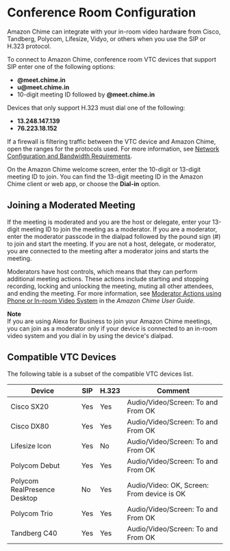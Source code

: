 # Conference Room Configuration<a name="configure-rooms"></a>

Amazon Chime can integrate with your in\-room video hardware from Cisco, Tandberg, Polycom, Lifesize, Vidyo, or others when you use the SIP or H\.323 protocol\.

To connect to Amazon Chime, conference room VTC devices that support SIP enter one of the following options:
+ **@meet\.chime\.in**
+ **u@meet\.chime\.in**
+ 10\-digit meeting ID followed by **@meet\.chime\.in**

Devices that only support H\.323 must dial one of the following:
+ **13\.248\.147\.139**
+ **76\.223\.18\.152**

If a firewall is filtering traffic between the VTC device and Amazon Chime, open the ranges for the protocols used\. For more information, see [Network Configuration and Bandwidth Requirements](network-config.md)\.

On the Amazon Chime welcome screen, enter the 10\-digit or 13\-digit meeting ID to join\. You can find the 13\-digit meeting ID in the Amazon Chime client or web app, or choose the **Dial\-in** option\.

## Joining a Moderated Meeting<a name="room-join-mod"></a>

If the meeting is moderated and you are the host or delegate, enter your 13\-digit meeting ID to join the meeting as a moderator\. If you are a moderator, enter the moderator passcode in the dialpad followed by the pound sign \(\#\) to join and start the meeting\. If you are not a host, delegate, or moderator, you are connected to the meeting after a moderator joins and starts the meeting\.

Moderators have host controls, which means that they can perform additional meeting actions\. These actions include starting and stopping recording, locking and unlocking the meeting, muting all other attendees, and ending the meeting\. For more information, see [Moderator Actions using Phone or In\-room Video System](https://docs.aws.amazon.com/chime/latest/ug/moderate-meeting.html#actions-phone-vid) in the *Amazon Chime User Guide*\.

**Note**  
If you are using Alexa for Business to join your Amazon Chime meetings, you can join as a moderator only if your device is connected to an in\-room video system and you dial in by using the device's dialpad\.

## Compatible VTC Devices<a name="devices"></a>

The following table is a subset of the compatible VTC devices list\.


| Device | SIP | H\.323 | Comment | 
| --- | --- | --- | --- | 
| Cisco SX20 | Yes | Yes | Audio/Video/Screen: To and From OK | 
| Cisco DX80 | Yes | Yes | Audio/Video/Screen: To and From OK | 
| Lifesize Icon | Yes | No | Audio/Video/Screen: To and From OK | 
| Polycom Debut | Yes | Yes | Audio/Video/Screen: To and From OK | 
| Polycom RealPresence Desktop | No | Yes | Audio/Video: OK, Screen: From device is OK | 
| Polycom Trio | Yes | Yes | Audio/Video/Screen: To and From OK | 
| Tandberg C40 | Yes | Yes | Audio/Video/Screen: To and From OK | 